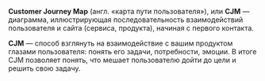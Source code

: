 **Customer Journey Map** (англ. «карта пути пользователя»), или **СJM** — диаграмма, иллюстрирующая последовательность взаимодействий пользователя и сайта (сервиса, продукта), начиная с первого контакта.

**CJM** — способ взглянуть на взаимодействие с вашим продуктом глазами пользователя: понять его задачи, потребности, эмоции. В итоге CJM позволяет понять, что мешает пользователю дойти до цели и решить свою задачу.